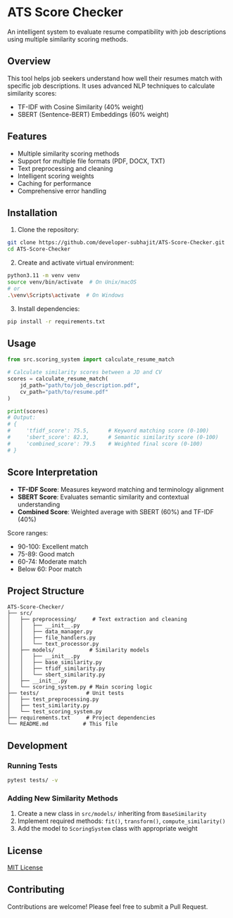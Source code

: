 # ATS Score Checker

An intelligent system to evaluate resume compatibility with job descriptions using multiple similarity scoring methods.

## Overview
This tool helps job seekers understand how well their resumes match with specific job descriptions. It uses advanced NLP techniques to calculate similarity scores:

- TF-IDF with Cosine Similarity (40% weight)
- SBERT (Sentence-BERT) Embeddings (60% weight)

## Features
- Multiple similarity scoring methods
- Support for multiple file formats (PDF, DOCX, TXT)
- Text preprocessing and cleaning
- Intelligent scoring weights
- Caching for performance
- Comprehensive error handling

## Installation

1. Clone the repository:
```bash
git clone https://github.com/developer-subhajit/ATS-Score-Checker.git
cd ATS-Score-Checker
```

2. Create and activate virtual environment:
```bash
python3.11 -m venv venv
source venv/bin/activate  # On Unix/macOS
# or
.\venv\Scripts\activate  # On Windows
```

3. Install dependencies:
```bash
pip install -r requirements.txt
```

## Usage

```python
from src.scoring_system import calculate_resume_match

# Calculate similarity scores between a JD and CV
scores = calculate_resume_match(
    jd_path="path/to/job_description.pdf",
    cv_path="path/to/resume.pdf"
)

print(scores)
# Output:
# {
#     'tfidf_score': 75.5,      # Keyword matching score (0-100)
#     'sbert_score': 82.3,      # Semantic similarity score (0-100)
#     'combined_score': 79.5    # Weighted final score (0-100)
# }
```

## Score Interpretation
- **TF-IDF Score**: Measures keyword matching and terminology alignment
- **SBERT Score**: Evaluates semantic similarity and contextual understanding
- **Combined Score**: Weighted average with SBERT (60%) and TF-IDF (40%)

Score ranges:
- 90-100: Excellent match
- 75-89: Good match
- 60-74: Moderate match
- Below 60: Poor match

## Project Structure
```
ATS-Score-Checker/
├── src/
│   ├── preprocessing/     # Text extraction and cleaning
│   │   ├── __init__.py
│   │   ├── data_manager.py
│   │   ├── file_handlers.py
│   │   └── text_processor.py
│   ├── models/           # Similarity models
│   │   ├── __init__.py
│   │   ├── base_similarity.py
│   │   ├── tfidf_similarity.py
│   │   └── sbert_similarity.py
│   ├── __init__.py
│   └── scoring_system.py # Main scoring logic
├── tests/               # Unit tests
│   ├── test_preprocessing.py
│   ├── test_similarity.py
│   └── test_scoring_system.py
├── requirements.txt     # Project dependencies
└── README.md           # This file
```

## Development

### Running Tests
```bash
pytest tests/ -v
```

### Adding New Similarity Methods
1. Create a new class in `src/models/` inheriting from `BaseSimilarity`
2. Implement required methods: `fit()`, `transform()`, `compute_similarity()`
3. Add the model to `ScoringSystem` class with appropriate weight

## License
[MIT License](LICENSE)

## Contributing
Contributions are welcome! Please feel free to submit a Pull Request.